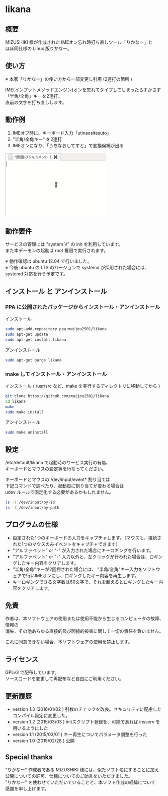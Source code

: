 likana
======

## 概要

MIZUSHIKI 様が作成された IMEオン忘れ時打ち直しツール「りかなー」と  
ほぼ同仕様の Linux 版りかなー。


## 使い方

※ 本家「りかなー」の使い方から一部変更し引用 (2連打の箇所 )

IME(インプットメソッドエンジン)オンを忘れてタイプしてしまったらすかさず「半角/全角」キーを2連打。  
直前の文字を打ち直しします。  


## 動作例

1. IMEオフ時に、キーボード入力「utinaositesuto」
2. "半角/全角キー" を2連打
3. IMEオンになり、「うちなおしてすと」で変換候補が出る

![demo_likana_gif](https://github.com/maijou2501/maijou2501.github.io/blob/master/image/likana.gif)

## 動作要件

サービスの管理には "system V" の init を利用しています。  
また本デーモンの起動は root 権限で実行されます。

※ 動作確認は ubuntu 12.04 で行いました。  
※ 今後 ubuntu の LTS のバージョンで systemd が採用された場合には、systemd 対応を行う予定です。


## インストール と アンインストール

### PPA に公開されたパッケージからインストール・アンインストール

インストール

```sh
sudo apt-add-repository ppa:maijou2501/likana
sudo apt-get update
sudo apt-get install likana
```

アンインストール

```sh
sudo apt-get purge likana
```


### make してインストール・アンインストール

インストール ( /usr/src など、make を実行するディレクトリに移動してから )

```sh
git clone https://github.com/maijou2501/likana
cd likana
make
sudo make install
```

アンインストール

```sh
sudo make uninstall
```


## 設定

/etc/default/likana で起動時のサービス実行の有無、  
キーボードとマウスの設定等を行なってください。

キーボードとマウスの /dev/input/event* 割り当ては  
下記コマンドで調べたり、起動毎に割り当てが変わる場合は  
udev ルールで固定化する必要があるかもしれません。

```sh
ls -l /dev/input/by-id
ls -l /dev/input/by-path
```


## プログラムの仕様

* 設定された1つのキーボードの入力をキャプチャします。（マウスも、接続された1つのマウスのみイベントをキャプチャできます）
* "アルファベット" or "-" が入力された場合にキーロギングを行います。
* "アルファベット" or "-" 入力以外と、左クリックが行われた場合は、ロギングしたキー内容をクリアします。
* "半角/全角"キーが2回押された場合には、 "半角/全角"キー入力をソフトウェアで行いIMEオンにし、ロギングしたキー内容を再生します。
* キーロギングできる文字数は60文字で、それを超えるとロギングしたキー内容をクリアします。


## 免責

作者は、本ソフトウェアの使用または使用不能から生じるコンピュータの故障、情報の  
消失、その他あらゆる直接的及び間接的被害に関して一切の責任を負いません。

これに同意できない場合、本ソフトウェアの使用を禁止します。


## ライセンス

GPLv3 で配布しています。  
ソースコードを変更して再配布など自由にご利用ください。


## 更新履歴

* version 1.3 (2016/01/02 ) 引数のチェックを改良。セキュリティに配慮したコンパイル設定に変更した。
* version 1.2 (2015/03/03 ) initスクリプト登録を、可能であれば insserv を用いるようにした
* version 1.1 (2015/03/01 ) キー再生についてパラメータ調整を行った
* version 1.0 (2015/02/28 ) 公開


## Special thanks

"りかなー" 作成者である MIZUSHIKI 様には、似たソフト名にすることに加え  
公開についての許可、仕様についてのご助言をいただきました。  
"りかなー" を使わせていただいていることと、本ソフト作成の経緯について  
感謝を申し上げます。
